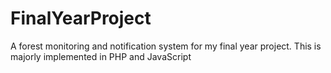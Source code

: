 # FinalYearProject
A forest monitoring and notification system for my final year project. This is majorly implemented in PHP and JavaScript
